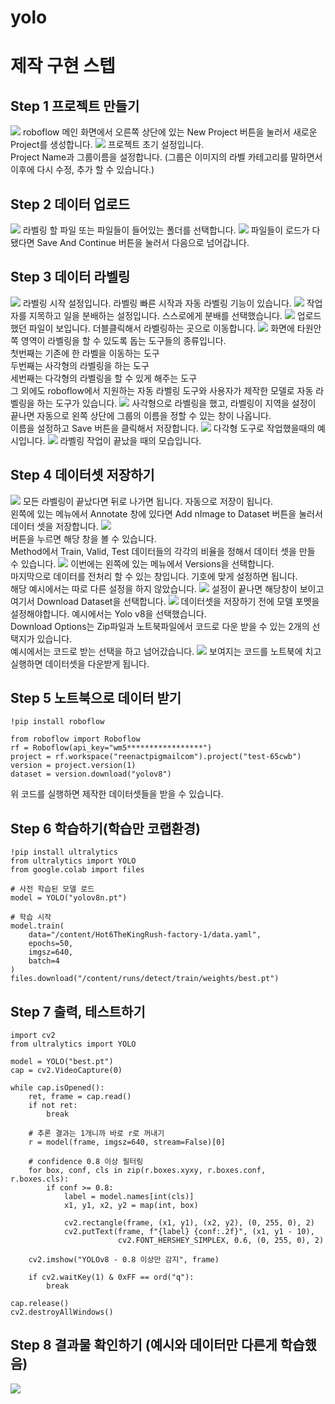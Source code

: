 # yolo
# 제작 구현 스텝
## Step 1 프로젝트 만들기
![](/Yolo1차/산출물/1.png)
roboflow 메인 화면에서 오른쪽 상단에 있는 New Project 버튼을 눌러서 새로운 Project를 생성합니다.
![](/Yolo1차/산출물/2.png)
프로젝트 초기 설정입니다.<br>
Project Name과 그룹이름을 설정합니다. (그룹은 이미지의 라벨 카테고리를 말하면서 이후에 다시 수정, 추가 할 수 있습니다.)
## Step 2 데이터 업로드
![](/Yolo1차/산출물/3.png)
라벨링 할 파일 또는 파일들이 들어있는 폴더를 선택합니다.
![](/Yolo1차/산출물/4.png)
파일들이 로드가 다 됐다면 Save And Continue 버튼을 눌러서 다음으로 넘어갑니다.
## Step 3 데이터 라벨링
![](/Yolo1차/산출물/5.png)
라벨링 시작 설정입니다. 라벨링 빠른 시작과 자동 라벨링 기능이 있습니다.
![](/Yolo1차/산출물/6.png)
작업자를 지목하고 일을 분배하는 설정입니다. 스스로에게 분배를 선택했습니다.
![](/Yolo1차/산출물/7.png)
업로드했던 파일이 보입니다. 더블클릭해서 라벨링하는 곳으로 이동합니다.
![](/Yolo1차/산출물/8.png)
화면에 타원안쪽 영역이 라벨링을 할 수 있도록 돕는 도구들의 종류입니다.<br>
첫번째는 기존에 한 라벨을 이동하는 도구<br>
두번째는 사각형의 라벨링을 하는 도구<br>
세번째는 다각형의 라벨링을 할 수 있게 해주는 도구<br>
그 외에도 roboflow에서 지원하는 자동 라벨링 도구와 사용자가 제작한 모델로 자동 라벨링을 하는 도구가 있습니다.
![](/Yolo1차/산출물/9.png)
사각형으로 라벨링을 했고, 라벨링이 지역을 설정이 끝나면 자동으로 왼쪽 상단에 그룹의 이름을 정할 수 있는 창이 나옵니다.<br>
이름을 설정하고 Save 버튼을 클릭해서 저장합니다.
![](/Yolo1차/산출물/10.png)
다각형 도구로 작업했을때의 예시입니다.
![](/Yolo1차/산출물/11.png)
라벨링 작업이 끝났을 때의 모습입니다.
## Step 4 데이터셋 저장하기
![](/Yolo1차/산출물/12.png)
모든 라벨링이 끝났다면 뒤로 나가면 됩니다. 자동으로 저장이 됩니다.<br>
왼쪽에 있는 메뉴에서 Annotate 창에 있다면 Add nImage to Dataset 버튼을 눌러서 데이터 셋을 저장합니다.
![](/Yolo1차/산출물/13.png)<br>
버튼을 누르면 해당 창을 볼 수 있습니다.<br>
Method에서 Train, Valid, Test 데이터들의 각각의 비율을 정해서 데이터 셋을 만들 수 있습니다.
![](/Yolo1차/산출물/14.png)
이번에는 왼쪽에 있는 메뉴에서 Versions을 선택합니다.<br>
마지막으로 데이터를 전처리 할 수 있는 창입니다. 기호에 맞게 설정하면 됩니다.<br>
해당 예시에서는 따로 다른 설정을 하지 않았습니다.
![](/Yolo1차/산출물/15.png)
설정이 끝나면 해당창이 보이고 여기서 Download Dataset을 선택합니다.
![](/Yolo1차/산출물/16.png)
데이터셋을 저장하기 전에 모델 포멧을 설정해야합니다. 예시에서는 Yolo v8을 선택했습니다.<br>
Download Options는 Zip파일과 노트북파일에서 코드로 다운 받을 수 있는 2개의 선택지가 있습니다.<br>
예시에서는 코드로 받는 선택을 하고 넘어갔습니다.
![](/Yolo1차/산출물/17.png)
보여지는 코드를 노트북에 치고 실행하면 데이터셋을 다운받게 됩니다.
## Step 5 노트북으로 데이터 받기
```
!pip install roboflow

from roboflow import Roboflow
rf = Roboflow(api_key="wm5*****************")
project = rf.workspace("reenactpigmailcom").project("test-65cwb")
version = project.version(1)
dataset = version.download("yolov8")
```
위 코드를 실행하면 제작한 데이터셋들을 받을 수 있습니다.
## Step 6 학습하기(학습만 코랩환경)
```
!pip install ultralytics
from ultralytics import YOLO
from google.colab import files

# 사전 학습된 모델 로드
model = YOLO("yolov8n.pt")

# 학습 시작
model.train(
    data="/content/Hot6TheKingRush-factory-1/data.yaml",
    epochs=50,
    imgsz=640,
    batch=4
)
files.download("/content/runs/detect/train/weights/best.pt")
```
## Step 7 출력, 테스트하기
```
import cv2
from ultralytics import YOLO

model = YOLO("best.pt")
cap = cv2.VideoCapture(0)

while cap.isOpened():
    ret, frame = cap.read()
    if not ret:
        break

    # 추론 결과는 1개니까 바로 r로 꺼내기
    r = model(frame, imgsz=640, stream=False)[0]

    # confidence 0.8 이상 필터링
    for box, conf, cls in zip(r.boxes.xyxy, r.boxes.conf, r.boxes.cls):
        if conf >= 0.8:
            label = model.names[int(cls)]
            x1, y1, x2, y2 = map(int, box)

            cv2.rectangle(frame, (x1, y1), (x2, y2), (0, 255, 0), 2)
            cv2.putText(frame, f"{label} {conf:.2f}", (x1, y1 - 10),
                        cv2.FONT_HERSHEY_SIMPLEX, 0.6, (0, 255, 0), 2)

    cv2.imshow("YOLOv8 - 0.8 이상만 감지", frame)

    if cv2.waitKey(1) & 0xFF == ord("q"):
        break

cap.release()
cv2.destroyAllWindows()

```
## Step 8 결과물 확인하기 (예시와 데이터만 다른게 학습했음)
![](/Yolo1차/산출물/결과물.jpg)





